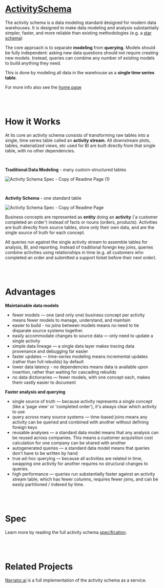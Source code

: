 # [ActivitySchema](https://www.activityschema.com)

The activity schema is a data modeling standard designed for modern data warehouses. It is designed to make data modeling and analysis substantially simpler, faster, and more reliable than existing methodologies (e.g. a [star schema](https://en.wikipedia.org/wiki/Star_schema))

The core approach is to separate **modeling** from **querying**. Models should be fully independent: asking new data questions should not require creating new models. Instead, queries can combine any number of existing models to build anything they need. 

This is done by modeling all data in the warehouse as a **single time series table**.

For more info also see the [home page](https://www.activityschema.com)

<br/>
<br/>

# How it Works

At its core an activity schema consists of transforming raw tables into a single, time series table called an **activity stream**. All downstream plots, tables, materialized views, etc used for BI are built directly from that single table, with no other dependencies. 

<br/>

**Traditional Data Modeling** - many custom-structured tables

![Activity Schema Spec - Copy of Readme Page (1)](https://user-images.githubusercontent.com/1216989/114094418-48401480-988a-11eb-9b8d-357dcbf62cc4.png)

<br/>

**Activity Schema** - one standard table

![Activity Schema Spec - Copy of Readme Page](https://user-images.githubusercontent.com/1216989/114094439-4ece8c00-988a-11eb-8543-68026dabbee6.png)


Business concepts are represented as **entity** doing an **activity** ('a customer completed an order') instead of facts or nouns (orders, products). Activities are built directly from source tables, store only their own data, and are the single source of truth for each concept.

All queries run against the single activity stream to assemble tables for analysis, BI, and reporting. Instead of traditional foreign key joins, queries combine activities using relationships in time (e.g. all customers who completed an order and submitted a support ticket before their next order). 

<br/>
<br/>

# Advantages

**Maintainable data models**

- fewer models — one (and only one) business concept per activity means fewer models to manage, understand, and maintain
- easier to build - no joins between models means no need to tie disparate source systems together.
- easily accommodate changes to source data  — only need to update a single activity
- simple data lineage — a single data layer makes tracing data provenance and debugging far easier
- faster updates — time-series modeling means incremental updates (rather than full rebuilds) by default
- lower data latency - no dependencies means data is available upon insertion, rather than waiting for cascading rebuilds
- no data dictionaries — fewer models, with one concept each, makes them vastly easier to document

**Faster analysis and querying**

- single source of truth — because activity represents a single concept (like a 'page view' or 'completed order'), it's always clear which activity to use
- query across many source systems — time-based joins means any activity can be queried and combined with another without defining foreign keys
- reusable analyses — a standard data model means that any analysis can be reused across companies. This means a customer acquisition cost calculation for one company can be shared with another
- autogenerated queries — a standard data model means that queries don't have to be written by hand
- true ad-hoc querying — because all activities are related in time, swapping one activity for another requires no structural changes to queries.
- high performance — queries run substantially faster against an activity stream table, which has fewer columns, requires fewer joins, and can be easily partitioned / indexed by time.

<br/>
<br/>

# Spec

Learn more by reading the full activity schema [specification](spec.md).

<br/>
<br/>

# Related Projects

[Narrator.ai](https://www.narrator.ai) is a full implementation of the activity schema as a service.
